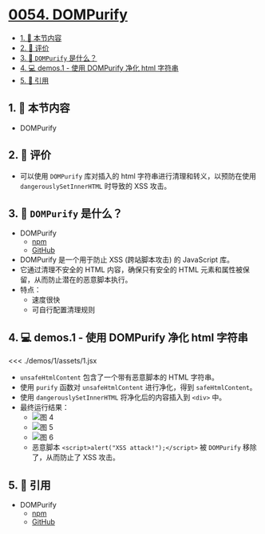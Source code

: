 # [0054. DOMPurify](https://github.com/tnotesjs/TNotes.react/tree/main/notes/0054.%20DOMPurify)

<!-- region:toc -->

- [1. 🎯 本节内容](#1--本节内容)
- [2. 🫧 评价](#2--评价)
- [3. 🤔 `DOMPurify` 是什么？](#3--dompurify-是什么)
- [4. 💻 demos.1 - 使用 DOMPurify 净化 html 字符串](#4--demos1---使用-dompurify-净化-html-字符串)
- [5. 🔗 引用](#5--引用)

<!-- endregion:toc -->

## 1. 🎯 本节内容

- DOMPurify

## 2. 🫧 评价

- 可以使用 `DOMPurify` 库对插入的 html 字符串进行清理和转义，以预防在使用 `dangerouslySetInnerHTML` 时导致的 XSS 攻击。

## 3. 🤔 `DOMPurify` 是什么？

- DOMPurify
  - [npm][1]
  - [GitHub][2]
- DOMPurify 是一个用于防止 XSS (跨站脚本攻击) 的 JavaScript 库。
- 它通过清理不安全的 HTML 内容，确保只有安全的 HTML 元素和属性被保留，从而防止潜在的恶意脚本执行。
- 特点：
  - 速度很快
  - 可自行配置清理规则

## 4. 💻 demos.1 - 使用 DOMPurify 净化 html 字符串

<<< ./demos/1/assets/1.jsx

- `unsafeHtmlContent` 包含了一个带有恶意脚本的 HTML 字符串。
- 使用 `purify` 函数对 `unsafeHtmlContent` 进行净化，得到 `safeHtmlContent`。
- 使用 `dangerouslySetInnerHTML` 将净化后的内容插入到 `<div>` 中。
- 最终运行结果：
  - ![图 4](https://cdn.jsdelivr.net/gh/tnotesjs/imgs@main/2025-06-24-16-35-31.png)
  - ![图 5](https://cdn.jsdelivr.net/gh/tnotesjs/imgs@main/2025-06-24-16-35-43.png)
  - ![图 6](https://cdn.jsdelivr.net/gh/tnotesjs/imgs@main/2025-06-24-16-35-58.png)
  - 恶意脚本 `<script>alert("XSS attack!");</script>` 被 `DOMPurify` 移除了，从而防止了 XSS 攻击。

## 5. 🔗 引用

- DOMPurify
  - [npm][1]
  - [GitHub][2]

[1]: https://www.npmjs.com/package/dompurify
[2]: https://github.com/cure53/DOMPurify
